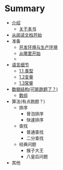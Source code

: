 # Summary

* [介绍](README.md)
  * [关于本书](0_about.md)
* [从阅读文档开始](0_chapter1.md)
* 准备
  * [开发环境与生产环境](zhun_bei/env.md)
  * [从哪里开始](zhun_bei/start.md)
  * 
* [语言细节](1_yu_yan_xi_jie/1_yu_yan_xi_jie.md)
  * [1.1 类型](1_yu_yan_xi_jie/1_1_lei_xing.md)
  * [1.2变量](1_yu_yan_xi_jie/12bian-liang.md)
  * [1.3常量](1_yu_yan_xi_jie/13chang-liang.md)
* [数据结构(可能跑题了？)](shu_ju_jie_gou.md)
  * [数组](shu_ju_jie_gou/shu-zu.md)
* 算法(有点跑题？)
  * 排序
    * 冒泡排序
    * 快速排序
  * 查找
    * 普通查找
    * 二分查找
  * 经典问题
    * 猴子大王
    * 八皇后问题
* 其他

